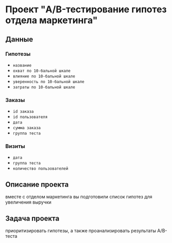 # Проект "A/B-тестирование гипотез отдела маркетинга"

## Данные

### Гипотезы
* `название`
* `охват по 10-бальной шкале`
* `влияние по 10-бальной шкале`
* `уверенность по 10-бальной шкале`
* `затраты по 10-бальной шкале`

### Заказы
* `id заказа`
* `id пользователя`
* `дата`
* `сумма заказа`
* `группа теста`

### Визиты
* `дата`
* `группа теста`
* `количество пользователей`

## Описание проекта 
вместе с отделом маркетинга вы подготовили список гипотез для увеличения выручки

## Задача проекта
приоритизировать гипотезы, а также проанализировать результаты A/B-теста
